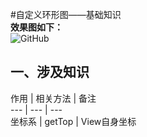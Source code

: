 #自定义环形图——基础知识</br>
**效果图如下：**</br>
<img src="https://github.com/Idtk/CustomView/blob/master/gif/CustomView.gif" alt="GitHub" title="GitHub,Social Coding"/><br>
## 一、涉及知识</br>
作用 | 相关方法 | 备注</br>
--- | --- | ---</br>
坐标系 | getTop | View自身坐标 </br>

